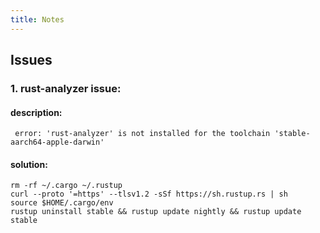```yaml
---
title: Notes
---
```

## Issues
### 1. rust-analyzer issue:
#### description:
`` error: 'rust-analyzer' is not installed for the toolchain 'stable-aarch64-apple-darwin'``
#### solution:
```
rm -rf ~/.cargo ~/.rustup
curl --proto '=https' --tlsv1.2 -sSf https://sh.rustup.rs | sh
source $HOME/.cargo/env
rustup uninstall stable && rustup update nightly && rustup update stable
```